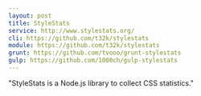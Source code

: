 ```yaml
---
layout: post
title: StyleStats
service: http://www.stylestats.org/
cli: https://github.com/t32k/stylestats
module: https://github.com/t32k/stylestats
grunt: https://github.com/tvooo/grunt-stylestats
gulp: https://github.com/1000ch/gulp-stylestats
---
```


"StyleStats is a Node.js library to collect CSS statistics."
